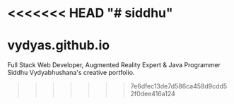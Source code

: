 <<<<<<< HEAD
"# siddhu" 
=======
# vydyas.github.io
Full Stack Web Developer, Augmented Reality Expert &amp; Java Programmer Siddhu Vydyabhushana's creative portfolio.
>>>>>>> 7e6dfec13de7d586ca458d9cdd52f0dee416a124
